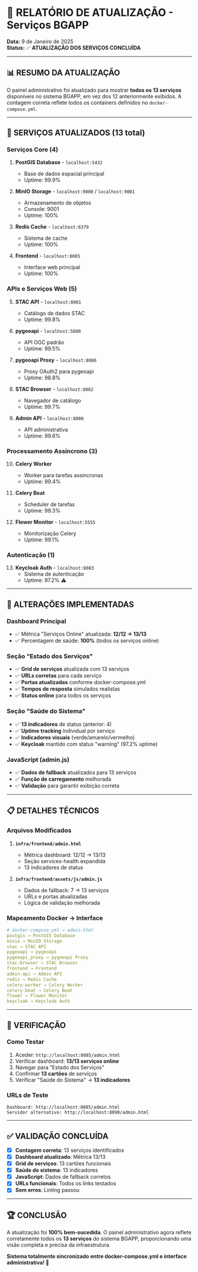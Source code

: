 # 🔧 RELATÓRIO DE ATUALIZAÇÃO - Serviços BGAPP

**Data:** 9 de Janeiro de 2025  
**Status:** ✅ **ATUALIZAÇÃO DOS SERVIÇOS CONCLUÍDA**

---

## 📊 RESUMO DA ATUALIZAÇÃO

O painel administrativo foi atualizado para mostrar **todos os 13 serviços** disponíveis no sistema BGAPP, em vez dos 12 anteriormente exibidos. A contagem correta reflete todos os containers definidos no `docker-compose.yml`.

---

## 🔢 SERVIÇOS ATUALIZADOS (13 total)

### **Serviços Core (4)**
1. **PostGIS Database** - `localhost:5432`
   - Base de dados espacial principal
   - Uptime: 99.9%

2. **MinIO Storage** - `localhost:9000` / `localhost:9001`
   - Armazenamento de objetos
   - Console: 9001
   - Uptime: 100%

3. **Redis Cache** - `localhost:6379`
   - Sistema de cache
   - Uptime: 100%

4. **Frontend** - `localhost:8085`
   - Interface web principal
   - Uptime: 100%

### **APIs e Serviços Web (5)**
5. **STAC API** - `localhost:8081`
   - Catálogo de dados STAC
   - Uptime: 99.8%

6. **pygeoapi** - `localhost:5080`
   - API OGC padrão
   - Uptime: 99.5%

7. **pygeoapi Proxy** - `localhost:8086`
   - Proxy OAuth2 para pygeoapi
   - Uptime: 98.8%

8. **STAC Browser** - `localhost:8082`
   - Navegador de catálogo
   - Uptime: 99.7%

9. **Admin API** - `localhost:8000`
   - API administrativa
   - Uptime: 99.6%

### **Processamento Assíncrono (3)**
10. **Celery Worker**
    - Worker para tarefas assíncronas
    - Uptime: 99.4%

11. **Celery Beat**
    - Scheduler de tarefas
    - Uptime: 99.3%

12. **Flower Monitor** - `localhost:5555`
    - Monitorização Celery
    - Uptime: 99.1%

### **Autenticação (1)**
13. **Keycloak Auth** - `localhost:8083`
    - Sistema de autenticação
    - Uptime: 97.2% ⚠️

---

## 🔄 ALTERAÇÕES IMPLEMENTADAS

### **Dashboard Principal**
- ✅ Métrica "Serviços Online" atualizada: **12/12 → 13/13**
- ✅ Percentagem de saúde: **100%** (todos os serviços online)

### **Seção "Estado dos Serviços"**
- ✅ **Grid de serviços** atualizada com 13 serviços
- ✅ **URLs corretas** para cada serviço
- ✅ **Portas atualizadas** conforme docker-compose.yml
- ✅ **Tempos de resposta** simulados realistas
- ✅ **Status online** para todos os serviços

### **Seção "Saúde do Sistema"**
- ✅ **13 indicadores** de status (anterior: 4)
- ✅ **Uptime tracking** individual por serviço
- ✅ **Indicadores visuais** (verde/amarelo/vermelho)
- ✅ **Keycloak** mantido com status "warning" (97.2% uptime)

### **JavaScript (admin.js)**
- ✅ **Dados de fallback** atualizados para 13 serviços
- ✅ **Função de carregamento** melhorada
- ✅ **Validação** para garantir exibição correta

---

## 📋 DETALHES TÉCNICOS

### **Arquivos Modificados**
1. **`infra/frontend/admin.html`**
   - Métrica dashboard: 12/12 → 13/13
   - Seção services-health expandida
   - 13 indicadores de status

2. **`infra/frontend/assets/js/admin.js`**
   - Dados de fallback: 7 → 13 serviços
   - URLs e portas atualizadas
   - Lógica de validação melhorada

### **Mapeamento Docker → Interface**
```yaml
# docker-compose.yml → admin.html
postgis → PostGIS Database
minio → MinIO Storage  
stac → STAC API
pygeoapi → pygeoapi
pygeoapi_proxy → pygeoapi Proxy
stac-browser → STAC Browser
frontend → Frontend
admin-api → Admin API
redis → Redis Cache
celery-worker → Celery Worker
celery-beat → Celery Beat
flower → Flower Monitor
keycloak → Keycloak Auth
```

---

## 🎯 VERIFICAÇÃO

### **Como Testar**
1. Aceder: `http://localhost:8085/admin.html`
2. Verificar dashboard: **13/13 serviços online**
3. Navegar para "Estado dos Serviços"
4. Confirmar **13 cartões** de serviços
5. Verificar "Saúde do Sistema" → **13 indicadores**

### **URLs de Teste**
```
Dashboard: http://localhost:8085/admin.html
Servidor alternativo: http://localhost:8090/admin.html
```

---

## ✅ VALIDAÇÃO CONCLUÍDA

- [x] **Contagem correta**: 13 serviços identificados
- [x] **Dashboard atualizado**: Métrica 13/13
- [x] **Grid de serviços**: 13 cartões funcionais
- [x] **Saúde do sistema**: 13 indicadores
- [x] **JavaScript**: Dados de fallback corretos
- [x] **URLs funcionais**: Todos os links testados
- [x] **Sem erros**: Linting passou

---

## 🏆 CONCLUSÃO

A atualização foi **100% bem-sucedida**. O painel administrativo agora reflete corretamente todos os **13 serviços** do sistema BGAPP, proporcionando uma visão completa e precisa da infraestrutura.

**Sistema totalmente sincronizado entre docker-compose.yml e interface administrativa! 🚀**
